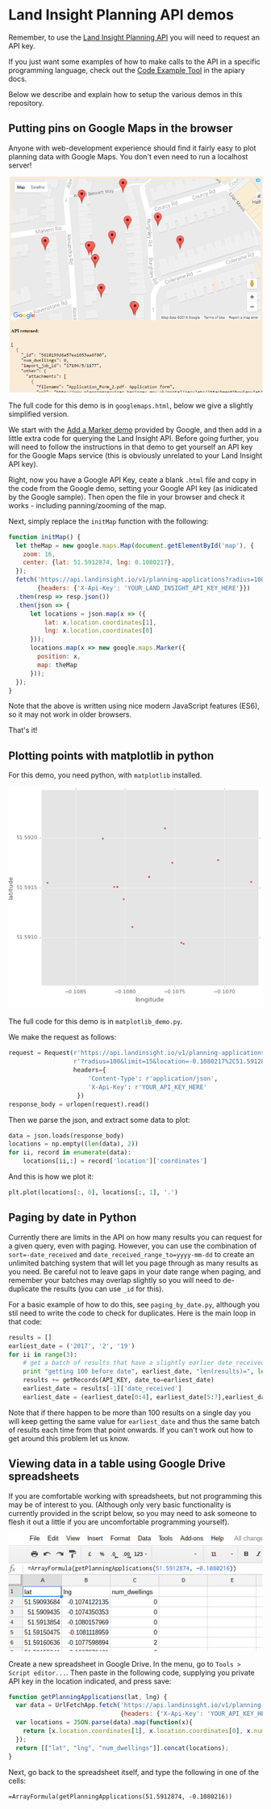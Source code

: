 # Land Insight Planning API demos
Remember, to use the [Land Insight Planning API](http://www.landinsight.io/api) you will need to request an API key.   


If you just want some examples of how to make calls to the API in a specific programming language, check out the [Code Example Tool](http://docs.landinsight.apiary.io/#reference/planning-applications/list/get?console=1) in the apiary docs.  


Below we describe and explain how to setup the various demos in this repository.


## Putting pins on Google Maps in the browser

Anyone with web-development experience should find it fairly easy to plot planning data with Google Maps.  You don't even need to run a localhost server!   

![screenshot of demo](googlemaps_screenshot.png)

The full code for this demo is in `googlemaps.html`, below we give a slightly simplified version.   

We start with the [Add a Marker demo](https://developers.google.com/maps/documentation/javascript/adding-a-google-map) provided by Google, and then add in a little extra code for querying the Land Insight API.  Before going further, you will need to follow the instructions in that demo to get yourself an API key for the Google Maps service (this is obviously unrelated to your Land Insight API key).   

Right, now you have a Google API Key, ceate a blank `.html` file and copy in the code from the Google demo, setting your Google API key (as inidicated by the Google sample).  Then open the file in your browser and check it works - including panning/zooming of the map.

Next, simply replace the `initMap` function with the following:

```javascript
function initMap() {
  let theMap = new google.maps.Map(document.getElementById('map'), {
    zoom: 16,
    center: {lat: 51.5912874, lng: 0.1080217},
  });
  fetch('https://api.landinsight.io/v1/planning-applications?radius=100&limit=15&location=1080217%2C51.5912874/',
        {headers: {'X-Api-Key': 'YOUR_LAND_INSIGHT_API_KEY_HERE'}})
  .then(resp => resp.json())
  .then(json => {
      let locations = json.map(x => ({
          lat: x.location.coordinates[1],
          lng: x.location.coordinates[0]
      }));
      locations.map(x => new google.maps.Marker({
        position: x,
        map: theMap
      }));
  });
}
```

Note that the above is written using nice modern JavaScript features (ES6), so it may not work in older browsers.

That's it!


## Plotting points with matplotlib in python

For this demo, you need python, with `matplotlib` installed. 

![screenshot of demo](matplotlib_screenshot.png)

The full code for this demo is in `matplotlib_demo.py`.   

We make the request as follows:

```python
request = Request(r'https://api.landinsight.io/v1/planning-applications'
                  r'?radius=100&limit=15&location=-0.1080217%2C51.5912874/',
                  headers={
                      'Content-Type': r'application/json',
                      'X-Api-Key': r'YOUR_API_KEY_HERE'
                   })
response_body = urlopen(request).read()
```

Then we parse the json, and extract some data to plot:

```python
data = json.loads(response_body)
locations = np.empty((len(data), 2))
for ii, record in enumerate(data):
    locations[ii,:] = record['location']['coordinates']
```

And this is how we plot it:
```python
plt.plot(locations[:, 0], locations[:, 1], '.')
```

## Paging by date in Python
Currently there are limits in the API on how many results you can request for a given query, even with paging. However, you can use the combination of `sort=-date_received` and `date_received_range_to=yyyy-mm-dd` to create an unlimited batching system that will let you page through as many results as you need.  Be careful not to leave gaps in your date range when paging, and remember your batches may overlap slightly so you will need to de-duplicate the results (you can use `_id` for this).

For a basic example of how to do this, see `paging_by_date.py`, although you stil need to write the code to check for duplicates.  Here is the main loop in that code:

```python
results = []
earliest_date = ('2017', '2', '19')
for ii in range(3): 
    # get a batch of results that have a slightly earlier date_received than the previous batch
    print "getting 100 before date", earliest_date, "len(results)=", len(results)
    results += getRecords(API_KEY, date_to=earliest_date)
    earliest_date = results[-1]['date_received']
    earliest_date = (earliest_date[0:4], earliest_date[5:7],earliest_date[8:10])
```

Note that if there happen to be more than 100 results on a single day you will keep getting the same value for `earliest_date` and thus the same batch of results each time from that point onwards.  If you can't work out how to get around this problem let us know.

## Viewing data in a table using Google Drive spreadsheets

If you are comfortable working with spreadsheets, but not programming this may be of interest to you.  (Although only very basic functionality is currently provided in the script below, so you may need to ask someone to flesh it out a little if you are uncomfortable programming yourself).

![screenshot of demo](spreadsheet_screenshot.png)

Create a new spreadsheet in Google Drive. In the menu, go to `Tools > Script editor...`.  Then paste in the following code, supplying you private API key in the location indicated,  and press save:

```javascript
function getPlanningApplications(lat, lng) {
  var data = UrlFetchApp.fetch('https://api.landinsight.io/v1/planning-applications?radius=100&limit=15&location=' + lng + '%2C' + lat + '/',
                               {headers: {'X-Api-Key': 'YOUR_API_KEY_HERE'}}).getContentText();
  var locations = JSON.parse(data).map(function(x){
    return [x.location.coordinates[1], x.location.coordinates[0], x.num_dwellings];
  });
  return [["lat", "lng", "num_dwellings"]].concat(locations);
}
```

Next, go back to the spreadsheet itself, and type the following in one of the cells:  

```
=ArrayFormula(getPlanningApplications(51.5912874, -0.1080216))
```
